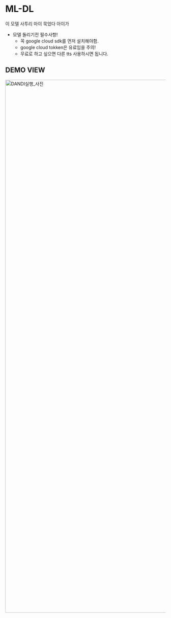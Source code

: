 # ML-DL
이 모델 사투리 마이 묵었다 아이가


* 모델 돌리기전 필수사항!
  * 꼭 google cloud sdk를 먼저 설치해야함.
  * google cloud tokken은 유료임을 주의!
  * 무료로 하고 싶으면 다른 tts 사용하시면 됩니다.


## DEMO VIEW


<img width="1668" alt="DANDI실행_사진" src="https://github.com/user-attachments/assets/4d80fa21-5d59-4690-a845-3c9bb0111f2c">
